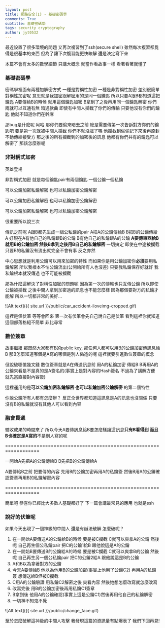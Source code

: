 ```yaml
---
layout: post
title: 網路安全(1) - 基礎密碼學
comments: True 
subtitle: 基礎密碼學
tags: security cryptography
author: jyt0532
---
```


最近設置了很多環境的問題 又再次複習到了ssh(secure shell) 雖然每次複習都覺得是很基本的東西 
但為了讓下次複習能更快瞭解 還是決定寫下來 

本篇不會有太多的數學細節 只講大概念 就當作看故事一樣 看著看著就懂了

### 基礎密碼學

密碼學裡面有兩種加解密方式 一種是對稱性加密 一種是非對稱性加密 差別很簡單 對稱性加密呢 意思就是我加密跟解密用的是同一個鑰匙 
所以只要A跟B都知道這把鑰匙 A要傳給B的時候 就用這個鑰匙加密 B拿到了之後再用同一個鑰匙解密 你們兩就可以互通有無 暗通款曲 即使有中間人攔截了你們的傳輸 只要他沒有你們的鑰匙 他就不知道你們在幹麻 

那bug是什麼呢 阿哈 那你們要偷來暗去之前 總是需要傳第一次告訴對方你們的鑰匙吧 要是第一次就被中間人攔截 你們不就沒戲了嗎 他攔截到偷偷記下來後再原封不動傳給接受方 那之後的所有攔截到的加密後的訊息 他都有你們共有的鑰匙可以解密了 那該怎麼辦呢 

### 非對稱式加密

英雄登場

非對稱式加密 就是每個鑰匙pair有兩個鑰匙 一個公鑰一個私鑰 

可以公鑰加密私鑰解密 也可以私鑰加密公鑰解密 

可以公鑰加密私鑰解密 也可以私鑰加密公鑰解密 

可以公鑰加密私鑰解密 也可以私鑰加密公鑰解密 

很重要所以說三次

傳訊之前呢 A跟B都先生成一組公私鑰的pair A把A的公鑰傳給B B把B的公鑰傳給A
好現在A有他自己的私鑰跟B的公鑰 B有他自己的私鑰跟A的公鑰 
**A要傳東西給B就用B的公鑰加密 然後B拿到之後用B自己的私鑰解密**
一切搞定 即使在中途被攔截 只要B的私鑰沒有流出就完全不會有事 反之亦然

中心思想就是利用公鑰可以用來加密的特性 而如果你是用公鑰加密你**必須**要用私鑰解密 所以我根本不怕公鑰流出(公開給所有人也沒差) 只要我私鑰保存好就好 我私鑰根本就沒傳過 也不可能被攔截

那為什麼這解決了對稱性加密的問題呢 因為第一次的傳輸也只互傳公鑰 所以即使公鑰被攔截 之後中間人拿到加密過的訊息也不能怎麼樣 因為那個要對方的私鑰才能解 所以一切都非常的美好... 

![Alt text]({{ site.url }}/public/car_accident-iloveimg-cropped.gif)

這裡是個伏筆 等等會回來 第一次有伏筆會先自己說自己是伏筆 看到這裡你就知道這個部落格絕不簡單 非比尋常

### 數位簽章

故事繼續 那既然大家都有B的public key, 那任何人都可以用B的公鑰加密傳訊息給B 那B怎麼知道哪個是A寫的哪個是別人偽造的呢 這裡就要引進數位簽章的概念 

但說破哪值幾文錢 數位簽章就是A在傳送訊息前 用A的私鑰加密 傳給B B再用A的公鑰來看是不是真的是A簽名的(事實上是對內容的Hash簽名 不過為了講解方便 就先當直接對內容簽)

這裡運用的是**可以公鑰加密私鑰解密 也可以私鑰加密公鑰解密** 的第二個特性

你說公鑰所有人都有怎麼辦？ 反正全世界都知道這訊息是A的訊息也沒關係 只要沒有B的私鑰就沒有其他人可以看到內容

### 融會貫通

驗收成果的時間來了 所以今天A要傳訊息給B要怎麼樣讓這訊息**只有B看得到 而且B也確定是A寫的**不是別人寫的呢

==================================================================

一開始A先把A的公鑰傳給B B先把B的公鑰傳給A

A要傳給B之前 把要傳的內容 先用B的公鑰加密再用A的私鑰簽 然後B用A的公鑰確認簽章再用B的私鑰解密內容

==================================================================

簡單吧 恭喜你已經比大多數人基礎都好了 下一篇會講最常見的應用 也就是ssh

### 說好的伏筆呢

如果今天出現了一個神級的中間人 還是有辦法破解 怎麼破呢？

1. 在一開始A要傳送A的公鑰給B的時候 要是被C攔截 C就可以爽拿A的公鑰 然後呢 自己再生個公私鑰pair 把C的公鑰1給B 跟他說這是A的公鑰
2. 在一開始B要傳送B的公鑰給A的時候 要是被C攔截 C就可以爽拿B的公鑰 然後呢 自己再生另一個公私鑰pair 把C的公鑰2給A 跟他說這是B的公鑰
3. A和B以為拿著對方的公鑰 
4. 今天A要傳給B 他以為他用B的公鑰加密(事實上他用了公鑰C2) 再用A的私鑰簽 想傳送給B但被C攔截
5. C用A的公鑰驗證 用私鑰C2解密之後 爽看內容 然後她想怎麼改寫就怎麼改寫
6. 改寫完後 用B的公鑰加密後再用私鑰C1簽章
7. B拿到後 他用A的公鑰確認(事實上這是公鑰C1)然後再用他自己的私鑰解密
8. 一切神不知鬼不覺 

![Alt text]({{ site.url }}/public/change_face.gif)

至於怎麼破解這神級的中間人攻擊 我發現這篇的資訊量有點爆表了 我們下回再見!


